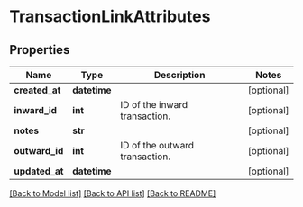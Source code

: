 # TransactionLinkAttributes

## Properties
Name | Type | Description | Notes
------------ | ------------- | ------------- | -------------
**created_at** | **datetime** |  | [optional] 
**inward_id** | **int** | ID of the inward transaction. | [optional] 
**notes** | **str** |  | [optional] 
**outward_id** | **int** | ID of the outward transaction. | [optional] 
**updated_at** | **datetime** |  | [optional] 

[[Back to Model list]](../README.md#documentation-for-models) [[Back to API list]](../README.md#documentation-for-api-endpoints) [[Back to README]](../README.md)


